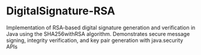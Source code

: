 # DigitalSignature-RSA
Implementation of RSA-based digital signature generation and verification in Java using the SHA256withRSA algorithm. Demonstrates secure message signing, integrity verification, and key pair generation with java.security APIs
